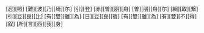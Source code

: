 [忍][照] [難][波][乃][埼][尓] [引][登] [赤][曽][朋][舟] [曽][朋][舟][尓] [綱][取][繋] [引][豆][良][比] [有][雙][雖][為] [日][豆][良][賓] [有][雙][雖][為] [有][雙][不][得][叙] [所][言][西][我][身]
